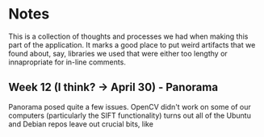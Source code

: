 # Notes

This is a collection of thoughts and processes we had when making this part of
the application. It marks a good place to put weird artifacts that we found
about, say, libraries we used that were either too lengthy or innapropriate for
in-line comments.

## Week 12 (I think? -> April 30) - Panorama

Panorama posed quite a few issues. OpenCV didn't work on some of our computers
(particularly the SIFT functionality) turns out all of the Ubuntu and Debian
repos leave out crucial bits, like 
